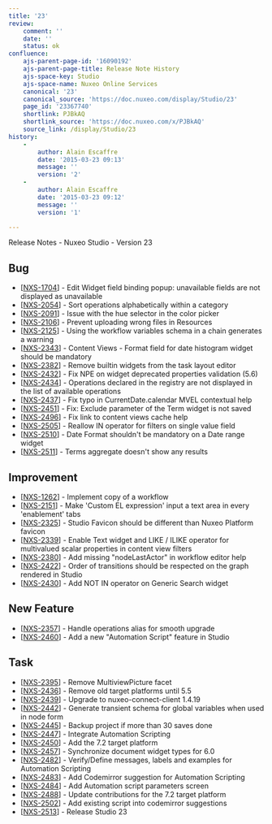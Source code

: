 ```yaml
---
title: '23'
review:
    comment: ''
    date: ''
    status: ok
confluence:
    ajs-parent-page-id: '16090192'
    ajs-parent-page-title: Release Note History
    ajs-space-key: Studio
    ajs-space-name: Nuxeo Online Services
    canonical: '23'
    canonical_source: 'https://doc.nuxeo.com/display/Studio/23'
    page_id: '23367740'
    shortlink: PJBkAQ
    shortlink_source: 'https://doc.nuxeo.com/x/PJBkAQ'
    source_link: /display/Studio/23
history:
    - 
        author: Alain Escaffre
        date: '2015-03-23 09:13'
        message: ''
        version: '2'
    - 
        author: Alain Escaffre
        date: '2015-03-23 09:12'
        message: ''
        version: '1'

---
```

Release Notes - Nuxeo Studio - Version 23 <h2> Bug </h2> <ul> <li>[<a href='https://jira.nuxeo.com/browse/NXS-1704'>NXS-1704</a>] - Edit Widget field binding popup: unavailable fields are not displayed as unavailable </li> <li>[<a href='https://jira.nuxeo.com/browse/NXS-2054'>NXS-2054</a>] - Sort operations alphabetically within a category </li> <li>[<a href='https://jira.nuxeo.com/browse/NXS-2091'>NXS-2091</a>] - Issue with the hue selector in the color picker </li> <li>[<a href='https://jira.nuxeo.com/browse/NXS-2106'>NXS-2106</a>] - Prevent uploading wrong files in Resources </li> <li>[<a href='https://jira.nuxeo.com/browse/NXS-2125'>NXS-2125</a>] - Using the workflow variables schema in a chain generates a warning </li> <li>[<a href='https://jira.nuxeo.com/browse/NXS-2343'>NXS-2343</a>] - Content Views - Format field for date histogram widget should be mandatory </li> <li>[<a href='https://jira.nuxeo.com/browse/NXS-2382'>NXS-2382</a>] - Remove builtin widgets from the task layout editor </li> <li>[<a href='https://jira.nuxeo.com/browse/NXS-2432'>NXS-2432</a>] - Fix NPE on widget deprecated properties validation (5.6) </li> <li>[<a href='https://jira.nuxeo.com/browse/NXS-2434'>NXS-2434</a>] - Operations declared in the registry are not displayed in the list of available operations </li> <li>[<a href='https://jira.nuxeo.com/browse/NXS-2437'>NXS-2437</a>] - Fix typo in CurrentDate.calendar MVEL contextual help </li> <li>[<a href='https://jira.nuxeo.com/browse/NXS-2451'>NXS-2451</a>] - Fix: Exclude parameter of the Term widget is not saved </li> <li>[<a href='https://jira.nuxeo.com/browse/NXS-2496'>NXS-2496</a>] - Fix link to content views cache help </li> <li>[<a href='https://jira.nuxeo.com/browse/NXS-2505'>NXS-2505</a>] - Reallow IN operator for filters on single value field </li> <li>[<a href='https://jira.nuxeo.com/browse/NXS-2510'>NXS-2510</a>] - Date Format shouldn&#39;t be mandatory on a Date range widget </li> <li>[<a href='https://jira.nuxeo.com/browse/NXS-2511'>NXS-2511</a>] - Terms aggregate doesn&#39;t show any results </li> </ul> <h2> Improvement </h2> <ul> <li>[<a href='https://jira.nuxeo.com/browse/NXS-1262'>NXS-1262</a>] - Implement copy of a workflow </li> <li>[<a href='https://jira.nuxeo.com/browse/NXS-2151'>NXS-2151</a>] - Make &#39;Custom EL expression&#39; input a text area in every &#39;enablement&#39; tabs </li> <li>[<a href='https://jira.nuxeo.com/browse/NXS-2325'>NXS-2325</a>] - Studio Favicon should be different than Nuxeo Platform favicon </li> <li>[<a href='https://jira.nuxeo.com/browse/NXS-2339'>NXS-2339</a>] - Enable Text widget and LIKE / ILIKE operator for multivalued scalar properties in content view filters </li> <li>[<a href='https://jira.nuxeo.com/browse/NXS-2380'>NXS-2380</a>] - Add missing &quot;nodeLastActor&quot; in workflow editor help </li> <li>[<a href='https://jira.nuxeo.com/browse/NXS-2422'>NXS-2422</a>] - Order of transitions should be respected on the graph rendered in Studio </li> <li>[<a href='https://jira.nuxeo.com/browse/NXS-2430'>NXS-2430</a>] - Add NOT IN operator on Generic Search widget </li> </ul> <h2> New Feature </h2> <ul> <li>[<a href='https://jira.nuxeo.com/browse/NXS-2357'>NXS-2357</a>] - Handle operations alias for smooth upgrade </li> <li>[<a href='https://jira.nuxeo.com/browse/NXS-2460'>NXS-2460</a>] - Add a new &quot;Automation Script&quot; feature in Studio </li> </ul> <h2> Task </h2> <ul> <li>[<a href='https://jira.nuxeo.com/browse/NXS-2395'>NXS-2395</a>] - Remove MultiviewPicture facet </li> <li>[<a href='https://jira.nuxeo.com/browse/NXS-2436'>NXS-2436</a>] - Remove old target platforms until 5.5 </li> <li>[<a href='https://jira.nuxeo.com/browse/NXS-2439'>NXS-2439</a>] - Upgrade to nuxeo-connect-client 1.4.19 </li> <li>[<a href='https://jira.nuxeo.com/browse/NXS-2442'>NXS-2442</a>] - Generate transient schema for global variables when used in node form </li> <li>[<a href='https://jira.nuxeo.com/browse/NXS-2445'>NXS-2445</a>] - Backup project if more than 30 saves done </li> <li>[<a href='https://jira.nuxeo.com/browse/NXS-2447'>NXS-2447</a>] - Integrate Automation Scripting </li> <li>[<a href='https://jira.nuxeo.com/browse/NXS-2450'>NXS-2450</a>] - Add the 7.2 target platform </li> <li>[<a href='https://jira.nuxeo.com/browse/NXS-2457'>NXS-2457</a>] - Synchronize document widget types for 6.0 </li> <li>[<a href='https://jira.nuxeo.com/browse/NXS-2482'>NXS-2482</a>] - Verify/Define messages, labels and examples for Automation Scripting </li> <li>[<a href='https://jira.nuxeo.com/browse/NXS-2483'>NXS-2483</a>] - Add Codemirror suggestion for Automation Scripting </li> <li>[<a href='https://jira.nuxeo.com/browse/NXS-2484'>NXS-2484</a>] - Add Automation script parameters screen </li> <li>[<a href='https://jira.nuxeo.com/browse/NXS-2488'>NXS-2488</a>] - Update contributions for the 7.2 target platform </li> <li>[<a href='https://jira.nuxeo.com/browse/NXS-2502'>NXS-2502</a>] - Add existing script into codemirror suggestions </li> <li>[<a href='https://jira.nuxeo.com/browse/NXS-2513'>NXS-2513</a>] - Release Studio 23 </li> </ul>